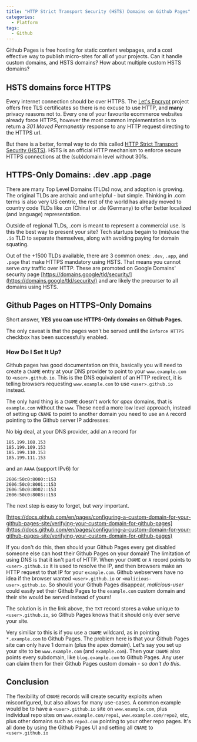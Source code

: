 ```yaml
---
title: "HTTP Strict Transport Security (HSTS) Domains on Github Pages"
categories:
  - Platform
tags:
  - Github
---
```

Github Pages is free hosting for static content webpages, and a cost effective way to publish micro-sites for all of your projects.  Can it handle custom domains, and HSTS domains?  How about multiple custom HSTS domains?

## HSTS domains force HTTPS
Every internet connection should be over HTTPS. The [Let's Encrypt](https://letsencrypt.org/) project offers free TLS certificates so there is no excuse to use HTTP, and **many** privacy reasons not to. Every one of your favourite ecommerce websites already force HTTPS, however the most common implementation is to return a *301 Moved Permanently* response to any HTTP request directing to the HTTPS url. 

But there is a better, formal way to do this called [HTTP Strict Transport Security (HSTS)](https://en.wikipedia.org/wiki/HTTP_Strict_Transport_Security).
HSTS is an official HTTP mechanism to enforce secure HTTPS connections at the (sub)domain level without 301s.

## HTTPS-Only Domains: .dev .app .page

There are many Top Level Domains (TLDs) now, and adoption is growing.  The original TLDs are archaic and unhelpful - but simple.  Thinking in .com terms is also very US centric, the rest of the world has already moved to country code TLDs like .cn (China) or .de (Germany) to offer better localized (and language) representation.

Outside of regional TLDs, .com is meant to represent a commercial use.  Is this the best way to present your site?  Tech startups begain to (mis)use the `.io` TLD to separate themselves, along with avoiding paying for domain squating. 

Out of the +1500 TLDs available, there are 3 common ones: `.dev`, `.app`, and `.page` that make HTTPS mandatory using HSTS.  That means you cannot serve *any* traffic over HTTP. These are promoted on Google Domains' security page [https://domains.google/tld/security/](https://domains.google/tld/security/) and are likely the precurser to all domains using HSTS.

## Github Pages on HTTPS-Only Domains

Short answer, **YES you can use HTTPS-Only domains on Github Pages.**

The only caveat is that the pages won't be served until the `Enforce HTTPS` checkbox has been successfully enabled. 

### How Do I Set It Up?

Github pages has good documentation on this, basically you will need to create a `CNAME` entry at your DNS provider to point to your `www.example.com` to `<user>.github.io`.  This is the DNS equivalent of an HTTP redirect, it is telling browsers requesting `www.example.com` to use `<user>.github.io` instead.

The only hard thing is a `CNAME` doesn't work for _apex_ domains, that is `example.com` without the `www`. These need a more low level approach,  instead of setting up `CNAME` to point to another domain you need to use an `A` record pointing to the Github server IP addresses:

No big deal, at your DNS provider, add an `A` record for
```
185.199.108.153
185.199.109.153
185.199.110.153
185.199.111.153
```
and an `AAAA` (support IPv6) for
````
2606:50c0:8000::153
2606:50c0:8001::153
2606:50c0:8002::153
2606:50c0:8003::153
````

The next step is easy to forget, but _very_ important. 

[https://docs.github.com/en/pages/configuring-a-custom-domain-for-your-github-pages-site/verifying-your-custom-domain-for-github-pages](https://docs.github.com/en/pages/configuring-a-custom-domain-for-your-github-pages-site/verifying-your-custom-domain-for-github-pages)

If you don't do this, then should your Github Pages every get disabled someone else can host their Github Pages on your domain! The limitation of using DNS is that it isn't part of HTTP.  When your `CNAME` or `A` record points to `<user>.github.io` it is used to resolve the IP, and then browsers make an HTTP request to that IP for your `example.com`.  Github webservers have no idea if the browser wanted `<user>.github.io` or `<malicious-user>.github.io`.  So should your Github Pages disappear, _malicious-user_ could easily set their Github Pages to the `example.com` custom domain and their site would be served instead of yours!

The solution is in the link above, the `TXT` record stores a value unique to `<user>.github.io`, so Github Pages knows that it should only ever serve your site.

Very similiar to this is if you use a `CNAME` wildcard, as in pointing `*.example.com` to Github Pages.  The problem here is that your Github Pages site can only have 1 domain (plus the apex domain).  Let's say you set up your site to be `www.example.com` (and `example.com`).  Then your `CNAME` also points every subdomain, like `blog.example.com` to Github Pages.  Any user can claim them for their Github Pages custom domain - so *don't do this*.

## Conclusion

The flexibility of `CNAME` records will create security exploits when misconfigured, but also allows for many use-cases.  A common example would be to have a `<user>.github.io` site on `www.example.com`, plus individual repo sites on `www.example.com/repo1`, `www.example.com/repo2`, etc, plus other domains such as `repo3.com` pointing to your other repo pages.   It's all done by using the Github Pages UI and setting all `CNAME` to `<user>.github.io`
